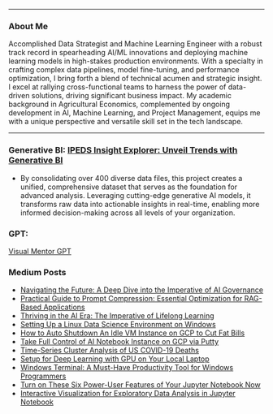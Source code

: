
---

### About Me

Accomplished Data Strategist and Machine Learning Engineer with a robust track record in spearheading AI/ML innovations and deploying machine learning models in high-stakes production environments. With a specialty in crafting complex data pipelines, model fine-tuning, and performance optimization, I bring forth a blend of technical acumen and strategic insight. I excel at rallying cross-functional teams to harness the power of data-driven solutions, driving significant business impact. My academic background in Agricultural Economics, complemented by ongoing development in AI, Machine Learning, and Project Management, equips me with a unique perspective and versatile skill set in the tech landscape.

---
### Generative BI: [IPEDS Insight Explorer: Unveil Trends with Generative BI](https://chat-ipeds.aimeproduct.com/)
- By consolidating over 400 diverse data files, this project creates a unified, comprehensive dataset that serves as the foundation for advanced analysis. Leveraging cutting-edge generative AI models, it transforms raw data into actionable insights in real-time, enabling more informed decision-making across all levels of your organization.   

### GPT: 
[Visual Mentor GPT](https://bit.ly/visualMentorGPT)

### Medium Posts

- [Navigating the Future: A Deep Dive into the Imperative of AI Governance](https://medium.com/@ppeng08/navigating-the-future-a-deep-dive-into-the-imperative-of-ai-governance-fdb332f4051f)
- [Practical Guide to Prompt Compression: Essential Optimization for RAG-Based Applications](https://medium.com/@ppeng08/practical-guide-to-prompt-compression-essential-optimization-for-rag-based-applications-431791167b38)
- [Thriving in the AI Era: The Imperative of Lifelong Learning](https://medium.com/@ppeng08/thriving-in-the-ai-era-the-imperative-of-lifelong-learning-504529bfb907)
- [Setting Up a Linux Data Science Environment on Windows](https://ppeng08.medium.com/setting-up-a-linux-data-science-environment-on-windows-a01c7eaad8f5)
- [How to Auto Shutdown An Idle VM Instance on GCP to Cut Fat Bills](https://medium.com/analytics-vidhya/how-to-auto-shutdown-an-idle-vm-instance-on-gcp-to-cut-fat-bills-b08ae20437af)
- [Take Full Control of AI Notebook Instance on GCP via Putty](https://medium.com/analytics-vidhya/take-full-control-of-ai-notebook-instance-on-gcp-via-putty-814ae0e11873)
- [Time-Series Cluster Analysis of US COVID-19 Deaths](https://medium.com/analytics-vidhya/time-series-cluster-analysis-of-us-covid-19-deaths-b31da03000b7)
- [Setup for Deep Learning with GPU on Your Local Laptop](https://medium.com/analytics-vidhya/setup-for-deep-learning-with-gpu-on-your-local-laptop-3ab29eae68f2)
- [Windows Terminal: A Must-Have Productivity Tool for Windows Programmers](https://medium.com/analytics-vidhya/windows-terminal-a-must-have-productivity-tool-for-windows-programmers-9270d9dc4bfb)
- [Turn on These Six Power-User Features of Your Jupyter Notebook Now](https://medium.com/analytics-vidhya/turn-on-these-six-power-user-features-of-your-jupyter-notebook-now-a80e35854358)
- [Interactive Visualization for Exploratory Data Analysis in Jupyter Notebook](https://ppeng08.medium.com/interactive-visualization-for-exploratory-data-analysis-in-jupyter-notebook-adc826e1e76a)






